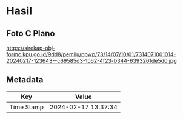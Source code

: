 # Hasil

## Foto C Plano

https://sirekap-obj-formc.kpu.go.id/9dd8/pemilu/ppwp/73/14/07/10/01/7314071001014-20240217-123643--c69585d3-1c62-4f23-b344-6393261de5d0.jpg


## Metadata

| Key        | Value               |
| ---------- | ------------------- |
| Time Stamp | 2024-02-17 13:37:34 |



